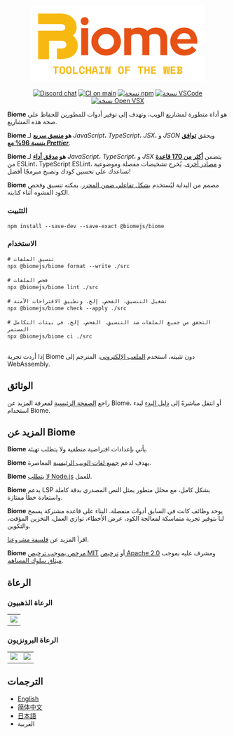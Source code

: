 <p align="center">
    <img alt="Biome - أدوات الويب"
         src="https://raw.githubusercontent.com/biomejs/resources/main/biome-logo-slogan.svg"
         width="400">
</p>

<div align="center">

[![Discord chat][discord-badge]][discord-url]
[![CI on main][ci-badge]][ci-url]
[![نسخة npm][npm-badge]][npm-url]
[![نسخة VSCode][vscode-badge]][vscode-url]
[![نسخة Open VSX][open-vsx-badge]][open-vsx-url]

[discord-badge]: https://badgen.net/discord/online-members/BypW39g6Yc?icon=discord&label=discord&color=green
[discord-url]: https://discord.gg/BypW39g6Yc
[ci-badge]: https://github.com/biomejs/biome/actions/workflows/main.yml/badge.svg
[ci-url]: https://github.com/biomejs/biome/actions/workflows/main.yml
[npm-badge]: https://badgen.net/npm/v/@biomejs/biome?icon=npm&color=green&label=%40biomejs%2Fbiome
[npm-url]: https://www.npmjs.com/package/@biomejs/biome/v/latest
[vscode-badge]: https://badgen.net/vs-marketplace/v/biomejs.biome?label=vscode&icon=visualstudio&color=green
[vscode-url]: https://marketplace.visualstudio.com/items?itemName=biomejs.biome
[open-vsx-badge]: https://badgen.net/open-vsx/version/biomejs/biome?label=open-vsx&color=green
[open-vsx-url]: https://open-vsx.org/extension/biomejs/biome

</div>

**Biome** هو أداة متطورة لمشاريع الويب، وتهدف إلى توفير أدوات للمطورين للحفاظ على صحة هذه المشاريع.

**Biome هو [منسق سريع](./benchmark#formatting)** لـ _JavaScript_، _TypeScript_، _JSX_، و _JSON_ ويحقق **[توافق بنسبة 96% مع _Prettier_](https://console.algora.io/challenges/prettier)**.

**Biome هو [مدقق أداء](https://github.com/biomejs/biome/tree/main/benchmark#linting)** لـ _JavaScript_، _TypeScript_، و _JSX_ يتضمن **[أكثر من 170 قاعدة](https://biomejs.dev/linter/rules/)** من ESLint، TypeScript ESLint، و [مصادر أخرى](https://github.com/biomejs/biome/discussions/3).
يُخرج تشخيصات مفصلة وموضوعية تساعدك على تحسين كودك وتصبح مبرمجًا أفضل!

**Biome** مصمم من البداية ليُستخدم [بشكل تفاعلي ضمن المحرر](https://biomejs.dev/guides/integrate-in-editor/).
يمكنه تنسيق وفحص الكود المشوه أثناء كتابته.

### التثبيت

```shell
npm install --save-dev --save-exact @biomejs/biome
```

### الاستخدام

```shell
# تنسيق الملفات
npx @biomejs/biome format --write ./src

# فحص الملفات
npx @biomejs/biome lint ./src

# تشغيل التنسيق، الفحص، إلخ. وتطبيق الاقتراحات الآمنة
npx @biomejs/biome check --apply ./src

# التحقق من جميع الملفات ضد التنسيق، الفحص، إلخ. في بيئات التكامل المستمر
npx @biomejs/biome ci ./src


```

إذا أردت تجربة Biome دون تثبيته، استخدم [الملعب الإلكتروني](https://biomejs.dev/playground/)، المترجم إلى WebAssembly.

## الوثائق

راجع [الصفحة الرئيسية][biomejs] لمعرفة المزيد عن Biome،
أو انتقل مباشرةً إلى [دليل البدء][getting-started] لبدء استخدام Biome.

## المزيد عن Biome

**Biome** يأتي بإعدادات افتراضية منطقية ولا يتطلب تهيئة.

**Biome** يهدف لدعم [جميع لغات الويب الرئيسية][language-support] المعاصرة.

**Biome** [لا يتطلب Node.js](https://biomejs.dev/guides/manual-installation/) للعمل.

**Biome** يدعم LSP بشكل كامل، مع محلل متطور يمثل النص المصدري بدقة كاملة واستعادة خطأ ممتازة.

**Biome** يوحد وظائف كانت في السابق أدوات منفصلة. البناء على قاعدة مشتركة يسمح لنا بتوفير تجربة متماسكة لمعالجة الكود، عرض الأخطاء، توازي العمل، التخزين المؤقت، والتكوين.

اقرأ المزيد عن [فلسفة مشروعنا][biome-philosophy].

**Biome** [مرخص بموجب ترخيص MIT](https://github.com/biomejs/biome/tree/main/LICENSE-MIT) أو [ترخيص Apache 2.0](https://github.com/biomejs/biome/tree/main/LICENSE-APACHE) ومشرف عليه بموجب [ميثاق سلوك المساهم](https://github.com/biomejs/biome/tree/main/CODE_OF_CONDUCT.md).

## الرعاة

### الرعاة الذهبيون

<table>
  <tbody>
    <tr>
      <td align="center" valign="middle">
        <a href="https://shiguredo.jp/" target="_blank"><img src="https://shiguredo.jp/official_shiguredo_logo.svg" height="120"></a>
      </td>
    </tr>
  </tbody>
</table>

### الرعاة البرونزيون

<table>
  <tbody>
    <tr>
      <td align="center" valign="middle">
        <a href="https://www.kanamekey.com" target="_blank"><img src="https://images.opencollective.com/kaname/d15fd98/logo/256.png?height=80" width="80"></a>
      </td>
      <td align="center" valign="middle">
        <a href="https://nanabit.dev/" target="_blank"><img src="https://images.opencollective.com/nanabit/d15fd98/logo/256.png?height=80" width="80"></a>
      </td>
    </tr>
  </tbody>
</table>

## الترجمات

- [English](./README.md)
- [简体中文](./README.zh-CN.md)
- [日本語](./README.ja.md)
- العربية

[biomejs]: https://biomejs.dev/ar/
[biome-philosophy]: https://biomejs.dev/ar/internals/philosophy/
[language-support]: https://biomejs.dev/ar/internals/language-support/
[getting-started]: https://biomejs.dev/ar/guides/getting-started/
